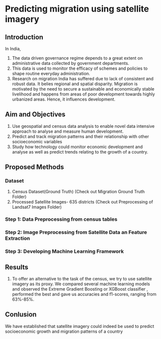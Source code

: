 # Predicting migration using satellite imagery

## Introduction

In India, 
1. The data driven governance regime depends to a great extent on administrative data collected by government departments.
2. This data is used to monitor the efficacy of schemes and policies to shape routine everyday administration.
3. Research on migration India has suffered due to lack of consistent and robust data. It belies regional and spatial disparity. Migration is motivated by the need to secure a sustainable  and  economically stable livelihood and happens from areas of poor development towards highly urbanized areas. Hence, it influences development.

## Aim and Objectives

1. Use geospatial and census data analysis to enable novel data intensive approach to analyse and measure human development.
2. Predict and track migration patterns and their relationship with other socioeconomic variables
3. Study how technology could monitor economic development and analyse as well as predict trends relating to the growth of a country.

## Proposed Methods

### Dataset

1. Census Dataset(Ground Truth) (Check out Migration Ground Truth Folder)
2. Processed Satellite Images- 635 districts (Check out Preprocessing of Landsat7 Images Folder)

### Step 1: Data Preprocessing from census tables
### Step 2: Image Preprocessing from Satellite Data an Feature Extraction
### Step 3: Developing Machine Learning Framework

## Results 

1. To offer an alternative to the task of the census, we try to use satellite imagery as its proxy. We compared several machine learning models and observed the Extreme Gradient Boosting or   XGBoost classifier , performed the best and gave us accuracies and f1-scores, ranging from    63%-85%.

## Conlusion

We have established that satellite imagery could indeed be used to predict socioeconomic growth and migration patterns of a country
 


